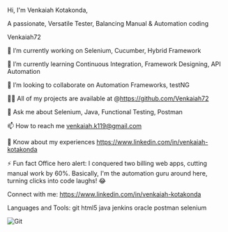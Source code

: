 Hi, I'm Venkaiah Kotakonda,

A passionate, Versatile Tester, Balancing Manual & Automation
coding

Venkaiah72

🔭 I’m currently working on Selenium, Cucumber, Hybrid Framework

🌱 I’m currently learning Continuous Integration, Framework Designing, API Automation                               


👯 I’m looking to collaborate on Automation Frameworks, testNG

👨‍💻 All of my projects are available at @https://github.com/Venkaiah72

💬 Ask me about Selenium, Java, Functional Testing, Postman

📫 How to reach me venkaiah.k119@gmail.com

📄 Know about my experiences https://www.linkedin.com/in/venkaiah-kotakonda

⚡ Fun fact Office hero alert: I conquered two billing web apps, cutting manual work by 60%. Basically, I'm the automation guru around here, turning clicks into code laughs! 😂

Connect with me:
 https://www.linkedin.com/in/venkaiah-kotakonda

Languages and Tools:
git html5 java jenkins oracle postman selenium
 

![Git](https://github.com/user-attachments/assets/d70be07d-8386-4c4e-bf7d-a7b89a749d01)
